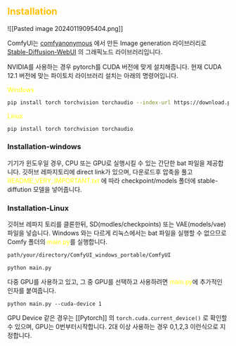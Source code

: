 
## <font color="#ffc000">Installation</font>

![[Pasted image 20240119095404.png]]

ComfyUI는 [comfyanonymous](https://github.com/comfyanonymous/ComfyUI/commits?author=comfyanonymous) 에서 만든 Image generation 라이브러리로 [Stable-Diffusion-WebUI](https://github.com/AUTOMATIC1111/stable-diffusion-webui) 의 그래픽노드 라이브러리입니다. 

NVIDIA를 사용하는 경우 pytorch를 CUDA 버전에 맞게 설치해줍니다. 현재 CUDA 12.1 버전에 맞는 파이토치 라이브러리 설치는 아래의 명령어입니다.

<font color="#ffff00">Windows</font>
```bash
pip install torch torchvision torchaudio --index-url https://download.pytorch.org/whl/cu121
```

<font color="#ffff00">Linux</font>
```bash
pip install torch torchvision torchaudio
```
### Installation-windows

기기가 윈도우일 경우, CPU 또는 GPU로 실행시킬 수 있는 간단한 bat 파일을 제공합니다.
깃허브 레파지토리에 direct link가 있으며, 다운로드후 압축을 풀고
<font color="#ffff00">README_VERY_IMPORTANT.txt</font> 에 따라 checkpoint/models 폴더에 stable-diffution 모델을 넣어줍니다.

### Installation-Linux

깃허브 레파지 토리를 클론한뒤, SD(modles/checkpoints) 또는 VAE(models/vae) 파일을 넣습니다.
Windows 와는 다르게 리눅스에서는 bat 파일을 실행할 수 없으므로 Comfy 폴더의 <font color="#ffff00">main.py</font>를 실행합니다.

```bash
path/your/directory/ComfyUI_windows_portable/ComfyUI
```

```
python main.py
```

다중 GPU를 사용하고 있고, 그 중 GPU를 선택하고 사용하려면 <font color="#ffff00">main.py</font>에 추가적인 인자를 붙여줍니다.

```
python main.py --cuda-device 1
```

GPU Device 같은 경우는 [[Pytorch]] 의 `torch.cuda.current_device()` 로 확인할 수 있으며,
GPU는 0번부터시작합니다. 2대 이상 사용하는 경우 0,1,2,3 이런식으로 지정합니다.

